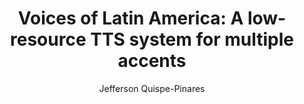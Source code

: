 ---
paperId: 37
author: Jefferson Quispe-Pinares
publicationauthor: Quispe-Pinares, J.
title: "Voices of Latin America: A low-resource TTS system for multiple accents"
pdf: Jefferson_Quispe-Pinares.pdf
poster: Jefferson_Quispe-Pinares_Poster.jpg
alt: --
type: Poster
topic: Speech Recognition, Text-to-Speech, and Spoken Language Understanding
subtopic: Multilinguality and Language Diversity
link: https://research.latinxinai.org/papers/naacl/2024/pdf/Pablo_Rivas2.pdf
conference: naacl
year: 2024
tags: naacl-2024
location: Mexico City, Mexico
---